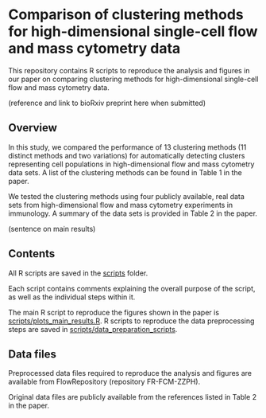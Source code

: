 # Comparison of clustering methods for high-dimensional single-cell flow and mass cytometry data

This repository contains R scripts to reproduce the analysis and figures in our paper on comparing clustering methods for high-dimensional single-cell flow and mass cytometry data.

(reference and link to bioRxiv preprint here when submitted)


## Overview

In this study, we compared the performance of 13 clustering methods (11 distinct methods and two variations) for automatically detecting clusters representing cell populations in high-dimensional flow and mass cytometry data sets. A list of the clustering methods can be found in Table 1 in the paper.

We tested the clustering methods using four publicly available, real data sets from high-dimensional flow and mass cytometry experiments in immunology. A summary of the data sets is provided in Table 2 in the paper.

(sentence on main results)


## Contents

All R scripts are saved in the [scripts](scripts/) folder.

Each script contains comments explaining the overall purpose of the script, as well as the individual steps within it.

The main R script to reproduce the figures shown in the paper is [scripts/plots_main_results.R](scripts/plots_main_results.R). R scripts to reproduce the data preprocessing steps are saved in [scripts/data_preparation_scripts](scripts/data_preparation_scripts/).


## Data files

Preprocessed data files required to reproduce the analysis and figures are available from FlowRepository (repository FR-FCM-ZZPH).

Original data files are publicly available from the references listed in Table 2 in the paper.


